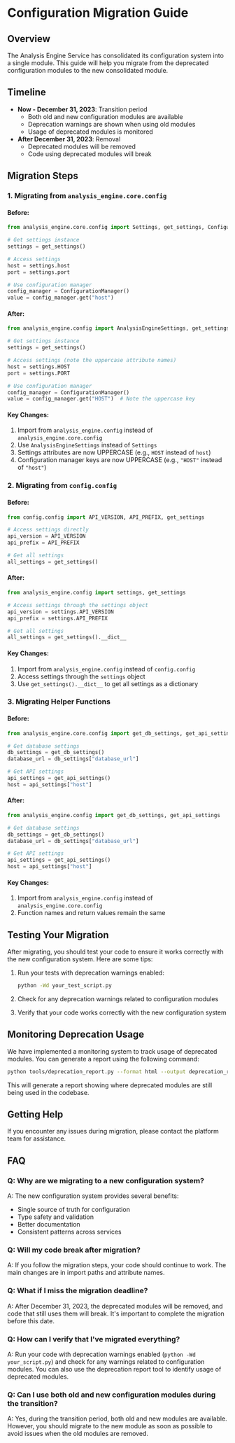 # Configuration Migration Guide

## Overview

The Analysis Engine Service has consolidated its configuration system into a single module. This guide will help you migrate from the deprecated configuration modules to the new consolidated module.

## Timeline

- **Now - December 31, 2023**: Transition period
  - Both old and new configuration modules are available
  - Deprecation warnings are shown when using old modules
  - Usage of deprecated modules is monitored
- **After December 31, 2023**: Removal
  - Deprecated modules will be removed
  - Code using deprecated modules will break

## Migration Steps

### 1. Migrating from `analysis_engine.core.config`

#### Before:

```python
from analysis_engine.core.config import Settings, get_settings, ConfigurationManager

# Get settings instance
settings = get_settings()

# Access settings
host = settings.host
port = settings.port

# Use configuration manager
config_manager = ConfigurationManager()
value = config_manager.get("host")
```

#### After:

```python
from analysis_engine.config import AnalysisEngineSettings, get_settings, ConfigurationManager

# Get settings instance
settings = get_settings()

# Access settings (note the uppercase attribute names)
host = settings.HOST
port = settings.PORT

# Use configuration manager
config_manager = ConfigurationManager()
value = config_manager.get("HOST")  # Note the uppercase key
```

#### Key Changes:

1. Import from `analysis_engine.config` instead of `analysis_engine.core.config`
2. Use `AnalysisEngineSettings` instead of `Settings`
3. Settings attributes are now UPPERCASE (e.g., `HOST` instead of `host`)
4. Configuration manager keys are now UPPERCASE (e.g., `"HOST"` instead of `"host"`)

### 2. Migrating from `config.config`

#### Before:

```python
from config.config import API_VERSION, API_PREFIX, get_settings

# Access settings directly
api_version = API_VERSION
api_prefix = API_PREFIX

# Get all settings
all_settings = get_settings()
```

#### After:

```python
from analysis_engine.config import settings, get_settings

# Access settings through the settings object
api_version = settings.API_VERSION
api_prefix = settings.API_PREFIX

# Get all settings
all_settings = get_settings().__dict__
```

#### Key Changes:

1. Import from `analysis_engine.config` instead of `config.config`
2. Access settings through the `settings` object
3. Use `get_settings().__dict__` to get all settings as a dictionary

### 3. Migrating Helper Functions

#### Before:

```python
from analysis_engine.core.config import get_db_settings, get_api_settings

# Get database settings
db_settings = get_db_settings()
database_url = db_settings["database_url"]

# Get API settings
api_settings = get_api_settings()
host = api_settings["host"]
```

#### After:

```python
from analysis_engine.config import get_db_settings, get_api_settings

# Get database settings
db_settings = get_db_settings()
database_url = db_settings["database_url"]

# Get API settings
api_settings = get_api_settings()
host = api_settings["host"]
```

#### Key Changes:

1. Import from `analysis_engine.config` instead of `analysis_engine.core.config`
2. Function names and return values remain the same

## Testing Your Migration

After migrating, you should test your code to ensure it works correctly with the new configuration system. Here are some tips:

1. Run your tests with deprecation warnings enabled:
   ```bash
   python -Wd your_test_script.py
   ```

2. Check for any deprecation warnings related to configuration modules

3. Verify that your code works correctly with the new configuration system

## Monitoring Deprecation Usage

We have implemented a monitoring system to track usage of deprecated modules. You can generate a report using the following command:

```bash
python tools/deprecation_report.py --format html --output deprecation_report.html
```

This will generate a report showing where deprecated modules are still being used in the codebase.

## Getting Help

If you encounter any issues during migration, please contact the platform team for assistance.

## FAQ

### Q: Why are we migrating to a new configuration system?

A: The new configuration system provides several benefits:
- Single source of truth for configuration
- Type safety and validation
- Better documentation
- Consistent patterns across services

### Q: Will my code break after migration?

A: If you follow the migration steps, your code should continue to work. The main changes are in import paths and attribute names.

### Q: What if I miss the migration deadline?

A: After December 31, 2023, the deprecated modules will be removed, and code that still uses them will break. It's important to complete the migration before this date.

### Q: How can I verify that I've migrated everything?

A: Run your code with deprecation warnings enabled (`python -Wd your_script.py`) and check for any warnings related to configuration modules. You can also use the deprecation report tool to identify usage of deprecated modules.

### Q: Can I use both old and new configuration modules during the transition?

A: Yes, during the transition period, both old and new modules are available. However, you should migrate to the new module as soon as possible to avoid issues when the old modules are removed.
